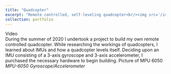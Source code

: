 ```yaml
---
title: "Quadcopter"
excerpt: "Remote controlled, self-leveling quadcopter<br/><img src='/images/500x300.png'>"
collection: portfolio
---
```

Video<br/>
During the summer of 2020 I undertook a project to build my own remote controlled quadcopter. While researching the workings of quadcopters, I learned about IMUs and how a quadcopter levels itself. Deciding upon an IMU consisting of a 3-axis gyroscope and 3-axis accelerometer, I purchased the necessary hardware to begin building.
Picture of MPU 6050
*MPU-6050 Gyroscope/Accelerometer*
<br/>
